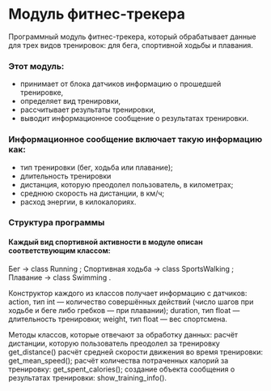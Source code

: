 # Модуль фитнес-трекера

Программный модуль фитнес-трекера, который обрабатывает данные для трех видов тренировок: для бега, спортивной ходьбы и плавания.

### Этот модуль:
 - принимает от блока датчиков информацию о прошедшей тренировке,
 - определяет вид тренировки,
 - рассчитывает результаты тренировки,
 - выводит информационное сообщение о результатах тренировки.

### Информационное сообщение включает такую информацию как:
 - тип тренировки (бег, ходьба или плавание);
 - длительность тренировки
- дистанция, которую преодолел пользователь, в километрах;
- среднюю скорость на дистанции, в км/ч;
- расход энергии, в килокалориях.

### Структура программы
#### Каждый вид спортивной активности в модуле описан соответствующим классом:

Бег → class Running ;
Спортивная ходьба → class SportsWalking ;
Плавание → class Swimming .

Конструктор каждого из классов получает информацию с датчиков:
action, тип int — количество совершённых действий (число шагов при ходьбе и беге либо гребков — при плавании);
duration, тип float — длительность тренировки;
weight, тип float — вес спортсмена.

Методы классов, которые отвечают за обработку данных:
расчёт дистанции, которую пользователь преодолел за тренировку get_distance()
расчёт средней скорости движения во время тренировки: get_mean_speed();
расчёт количества потраченных калорий за тренировку: get_spent_calories();
создание объекта сообщения о результатах тренировки: show_training_info().
